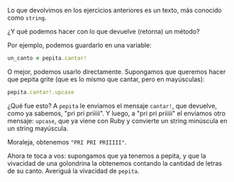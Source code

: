 Lo que devolvimos en los ejercicios anteriores es un texto, más conocido como `string`.

¿Y qué podemos hacer con lo que devuelve (retorna) un método?

Por ejemplo, podemos guardarlo en una variable:

```ruby
un_canto = pepita.cantar!
```

O mejor, podemos usarlo directamente. Supongamos que queremos hacer que pepita grite (que es lo mismo que cantar, pero en mayúsculas):

```ruby
pepita.cantar!.upcase
```

¿Qué fue esto? A `pepita` le enviamos el mensaje `cantar!`, que devuelve, como ya sabemos, "pri pri priiiii". Y luego, a "pri pri priiiii" el enviamos otro mensaje: `upcase`, que ya viene con Ruby y convierte un string minúscula en un string mayúscula.

Moraleja, obtenemos `"PRI PRI PRIIIII"`.

Ahora te toca a vos: supongamos que ya tenemos a pepita, y que la vivacidad de una golondrina la obtenemos contando la cantidad de letras de su canto. Averiguá la vivacidad de `pepita`.
